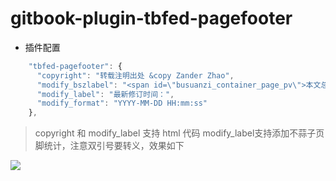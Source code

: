 # gitbook-plugin-tbfed-pagefooter

* 插件配置

```javascript
    "tbfed-pagefooter": {
      "copyright": "转载注明出处 &copy Zander Zhao",
      "modify_bszlabel": "<span id=\"busuanzi_container_page_pv\">本文总阅读量<span id=\"busuanzi_value_page_pv\"></span>次</span>",
      "modify_label": "最新修订时间：",
      "modify_format": "YYYY-MM-DD HH:mm:ss"
    },
```

> copyright 和 modify_label 支持 html 代码
> modify_label支持添加不蒜子页脚统计，注意双引号要转义，效果如下

![](https://cdn.jsdelivr.net/gh/ZanderZhao/images/img2020/20200116210314.png)
